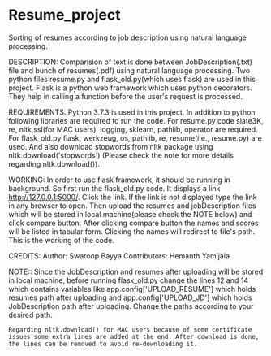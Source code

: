 # Resume_project
Sorting of resumes according to job description using natural language processing.

DESCRIPTION:
    Comparision of text is done between JobDescription(.txt) file and bunch of resumes(.pdf) using natural language processing. Two python files resume.py and flask_old.py(which uses flask) are used in this project. Flask is a python web framework which uses python decorators. They help in calling a function before the user's request is processed.
    
REQUIREMENTS:
    Python 3.7.3 is used in this project. In addition to python following libraries are required to run the code. For resume.py code slate3K, re, nltk,ssl(for MAC users), logging, sklearn, pathlib, operator are required. For flask_old.py flask, werkzeug, os, pathlib, re, resume(i.e., resume.py) are used. And also download stopwords from nltk package using nltk.download('stopwords') (Please check the note for more details regarding nltk.download()). 
    
WORKING:
    In order to use flask framework, it should be running in background. So first run the flask_old.py code. It displays a link http://127.0.0.1:5000/. Click the link. If the link is not displayed type the link in any browser to open. Then upload the resumes and jobDescription files which will be stored in local machine(please check the NOTE below) and click compare button. After clicking compare button the names and scores will be listed in tabular form. Clicking the names will redirect to file's path. This is the working of the code.
    
CREDITS:
    Author: Swaroop Bayya
    Contributors: Hemanth Yamijala
 
NOTE::
    Since the JobDescription and resumes after uploading will be stored in local machine, before running flask_old.py change the lines 12 and 14 which contains variables like app.config['UPLOAD_RESUME'] which holds resumes path after uploading and app.config['UPLOAD_JD'] which holds JobDescription path after uploading. Change the paths according to your desired path.
    
    Regarding nltk.download() for MAC users because of some certificate issues some extra lines are added at the end. After download is done, the lines can be removed to avoid re-downloading it.
    
